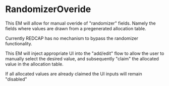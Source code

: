 # RandomizerOveride
This EM will allow for manual overide of "randomizer" fields.  Namely the fields where values are drawn from a pregenerated allocation table.

Currently REDCAP has no mechanism to bypass the randomizer functionality.

This EM will inject appropriate UI into the "add/edit" flow to allow the user to manually select the desired value, and subsequently "claim" the allocated value in the allocation table.  

If all allocated values are already claimed the UI inputs will remain "disabled"

